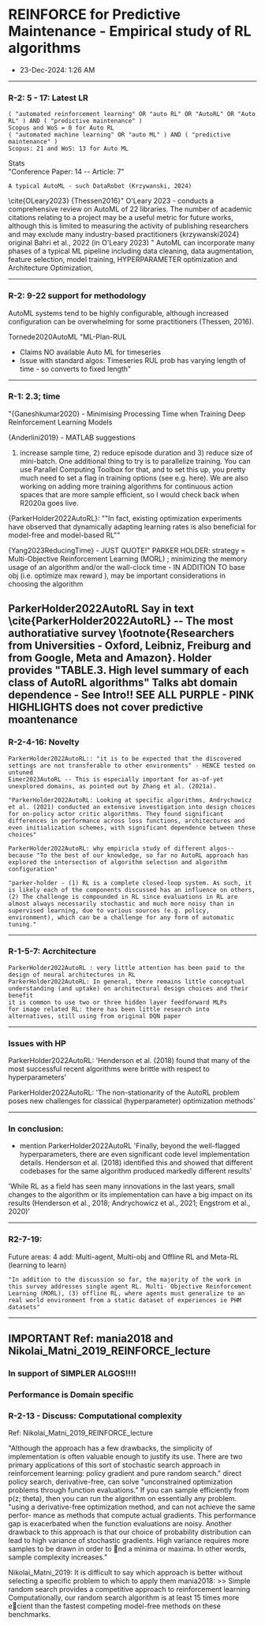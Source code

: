 # REINFORCE for Predictive Maintenance - Empirical study of RL algorithms
- 23-Dec-2024: 1:26 AM

------------------------------------
### R-2: 5 - 17: Latest LR

	( "automated reinforcement learning" OR "auto RL" OR "AutoRL" OR "Auto RL" ) AND ( "predictive maintenance" )
	Scopus and WoS = 0 for Auto RL
	( "automated machine learning" OR "auto ML" ) AND ( "predictive maintenance" )
	Scopus: 21 and WoS: 13 for Auto ML
Stats	
	"Conference Paper: 14 -- Article: 7"

	A typical AutoML - such DataRobot (Krzywanski, 2024)
\cite{OLeary2023}
{Thessen2016}"	O'Leary 2023  - conducts a comprehensive review on AutoML of 22 libraries. The number of academic citations relating to a project may be a useful metric for future works, although this is limited to measuring the activity of publishing researchers and may exclude many industry-based practitioners
{krzywanski2024}	original Bahri et al., 2022  (in O'Leary 2023) " AutoML can incorporate many phases of a typical ML pipeline including data cleaning, data augmentation, feature selection, model training, HYPERPARAMETER optimization and Architecture Optimization, 

------------------------------------
### R-2: 9-22 support for methodology

AutoML systems tend to be highly configurable, although increased configuration can be overwhelming for some practitioners (Thessen, 2016).
	
Tornede2020AutoML	"ML-Plan-RUL
- Claims NO available Auto ML for timeseries
- Issue with standard algos: Timeseries RUL prob has varying length of time - so converts to fixed length"
------------------------------------
	
### R-1: 2.3; time

"{Ganeshkumar2020} - Minimising Processing Time when Training Deep Reinforcement Learning Models

{Anderlini2019} - MATLAB suggestions
1) increase sample time, 2) reduce episode duration and 3) reduce size of mini-batch.
One additional thing to try is to parallelize training. You can use Parallel Computing Toolbox for that, and to set this up, you pretty much need to set a flag in training options (see e.g. here).
We are also working on adding more training algorithms for continuous action spaces that are more sample efficient, so I would check back when R2020a goes live.

{ParkerHolder2022AutoRL}:  ""In fact, existing optimization experiments have observed that dynamically adapting learning rates is also beneficial for model-free and model-based RL""

{Yang2023ReducingTime} - JUST QUOTE!"
	PARKER HOLDER: strategy = Multi-Objective Reinforcement Learning (MORL) ; minimizing the memory usage of an algorithm and/or the wall-clock time - IN ADDITION TO base obj (i.e. optimize max reward ), may be important considerations in choosing the algorithm
	
ParkerHolder2022AutoRL	Say in text \cite{ParkerHolder2022AutoRL} -- The most authoratiative survey \footnote{Researchers from Universities - Oxford, Leibniz, Freiburg and from Google, Meta and Amazon}. 
	Holder provides "TABLE.3. High level summary of each class of AutoRL algorithms"
	Talks abt domain dependence - See Intro!! SEE ALL PURPLE - PINK HIGHLIGHTS
	does not cover  predictive moantenance
------------------------------------

### R-2-4-16: Novelty

	ParkerHolder2022AutoRL:: "it is to be expected that the discovered settings are not transferable to other environments" - HENCE tested on untuned
	Eimer2023AutoRL -- This is especially important for as-of-yet unexplored domains, as pointed out by Zhang et al. (2021a).
	
	"ParkerHolder2022AutoRL: Looking at specific algorithms, Andrychowicz et al. (2021) conducted an extensive investigation into design choices for on-policy actor critic algorithms. They found significant differences in performance across loss functions, architectures and even initialization schemes, with significant dependence between these choices"
	
	ParkerHolder2022AutoRL: why empiricla study of different algos-- because "To the best of our knowledge, so far no AutoRL approach has explored the intersection of algorithm selection and algorithm configuration"
	
	"parker-holder - (1) RL is a complete closed-loop system. As such, it is likely each of the components discussed has an influence on others,  (2) The challenge is compounded in RL since evaluations in RL are almost always necessarily stochastic and much more noisy than in supervised learning, due to various sources (e.g. policy, environment), which can be a challenge for any form of automatic tuning."
	
------------------------------------
### R-1-5-7: Acrchitecture

	ParkerHolder2022AutoRL : very little attention has been paid to the design of neural architectures in RL
	ParkerHolder2022AutoRL: In general, there remains little conceptual understanding (and uptake) on architectural design choices and their benefit
	it is common to use two or three hidden layer feedforward MLPs
	for image related RL: there has been little research into alternatives, still using from original DQN paper 

------------------------------------
### Issues with HP

ParkerHolder2022AutoRL: 'Henderson et al. (2018) found that many of the most successful recent algorithms
were brittle with respect to hyperparameters'

ParkerHolder2022AutoRL: 'The non-stationarity of the AutoRL problem poses new challenges for classical (hyperparameter) optimization methods'

------------------------------------
### In conclusion:

 - mention ParkerHolder2022AutoRL	'Finally, beyond the well-flagged hyperparameters, there are even significant code level implementation details. Henderson et al. (2018) identified this and showed that different codebases for the same algorithm produced markedly different results'
 
'While RL as a field has seen many innovations in the last years, small changes to the algorithm or its implementation can have a big impact on its results (Henderson et al., 2018; Andrychowicz et al., 2021; Engstrom et al., 2020)'
	
------------------------------------	
### R2-7-19:

Future areas: 4 add: Multi-agent, Multi-obj and Offline RL and Meta-RL (learning to learn)

	"In addition to the discussion so far, the majority of the work in this survey addresses single agent RL. Multi- Objective Reinforcement Learning (MORL), (3) offline RL, where agents must generalize to an real world environment from a static dataset of experiences ie PHM datasets"

------------------------------------	

## IMPORTANT Ref: mania2018 and Nikolai_Matni_2019_REINFORCE_lecture

### In support of SIMPLER ALGOS!!!!
### Performance is Domain specific
### R-2-13 - Discuss: Computational complexity 

Ref: Nikolai_Matni_2019_REINFORCE_lecture

"Although the approach has a few drawbacks, the simplicity of implementation is often valuable enough to
justify its use. There are two primary applications of this sort of stochastic search approach in reinforcement
learning: policy gradient and pure random search."
direct policy search, derivative-free, can solve "unconstrained optimization problems through function evaluations."
If you can sample efficiently from p(z; theta), then you can run the algorithm on essentially any problem.
"using a derivative-free optimization method, and can not achieve the same perfor-
mance as methods that compute actual gradients. This performance gap is exacerbated when the function
evaluations are noisy. Another drawback to this approach is that our choice of probability distribution can
lead to high variance of stochastic gradients. High variance requires more samples to be drawn in order to
nd a minima or maxima. In other words, sample complexity increases."

Nikolai_Matni_2019: It is difficult to say which approach is better without selecting a specific problem to which to apply them
mania2018: >> Simple random search provides a competitive approach to reinforcement learning
Computationally, our random search algorithm is at least 15 times more ecient than the fastest competing model-free methods on these benchmarks.
